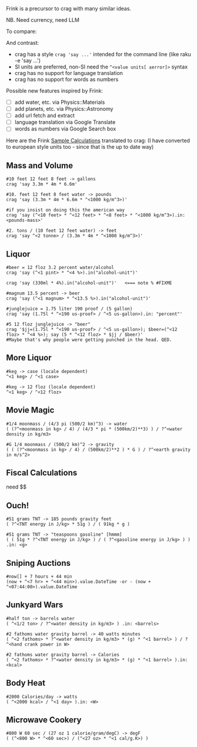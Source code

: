Frink is a precursor to crag with many similar ideas.

NB. Need currency, need LLM

To compare:



And contrast:
- crag has a style `crag 'say ...'` intended for the command line (like raku -e 'say ...')
- SI units are preferred, non-SI need the `^<value units[ ±error]>` syntax
- crag has no support for language translation
- crag has no support for words as numbers


Possible new features inspired by Frink:
- [ ] add water, etc. via Physics::Materials
- [ ] add planets, etc. via Physics::Astronomy
- [ ] add url fetch and extract
- [ ] language translation via Google Translate
- [ ] words as numbers via Google Search box

Here are the Frink [Sample Calculations](https://frinklang.org/#SampleCalculations) translated to crag:
(I have converted to european style units too - since that is the up to date way)

## Mass and Volume
```
#10 feet 12 feet 8 feet -> gallons
crag 'say 3.3m * 4m * 6.6m'

#10. feet 12 feet 8 feet water -> pounds
crag 'say (3.3m * 4m * 6.6m * ^<1000 kg/m^3>)'

#if you insist on doing this the american way
crag 'say (^<10 feet> * ^<12 feet> * ^<8 feet> * ^<1000 kg/m^3>).in: <pounds-mass>'

#2. tons / (10 feet 12 feet water) -> feet
crag 'say ^<2 tonne> / (3.3m * 4m * ^<1000 kg/m^3>)'
```

## Liquor
```
#beer = 12 floz 3.2 percent water/alcohol
crag 'say (^<1 pint> * ^<4 %>).in("alcohol-unit")'
 
crag 'say (330ml * 4%).in("alcohol-unit")'   <=== note % #FIXME 

#magnum 13.5 percent -> beer
crag 'say (^<1 magnum> * ^<13.5 %>).in("alcohol-unit")'

#junglejuice = 1.75 liter 190 proof / (5 gallon)
crag 'say (1.75l * ^<190 us-proof> / ^<5 us-gallon>).in: "percent"'

#5 12 floz junglejuice -> "beer"
crag '$jj=(1.75l * ^<190 us-proof> / ^<5 us-gallon>); $beer=(^<12 floz> * ^<4 %>); say (5 * ^<12 floz> * $jj / $beer)'
#Maybe that's why people were getting punched in the head. QED.
```

## More Liquor
```
#keg -> case (locale dependent)
^<1 keg> / ^<1 case>

#keg -> 12 floz (locale dependent)
^<1 keg> / ^<12 floz>
```

## Movie Magic
```
#1/4 moonmass / (4/3 pi (500/2 km)^3) -> water
( (?^<moonmass in kg> / 4) / (4/3 * pi * (500km/2)**3) ) / ?^<water density in kg/m3>

#G 1/4 moonmass / (500/2 km)^2 -> gravity
( ( (?^<moonmass in kg> / 4) / (500km/2)**2 ) * G ) / ?^<earth gravity in m/s^2>
```

## Fiscal Calculations
need $$

## Ouch!
```
#51 grams TNT -> 185 pounds gravity feet
( ?^<TNT energy in J/kg> * 51g ) / ( 91kg * g )

#51 grams TNT -> "teaspoons gasoline" [hmmm]
( ( 51g * ?^<TNT energy in J/kg> ) / ( ?^<gasoline energy in J/kg> ) ) .in: <g>
```

## Sniping Auctions
```
#now[] + 7 hours + 44 min
(now + ^<7 hr> + ^<44 min>).value.DateTime -or - (now + ^<07:44:00>).value.DateTime
```

## Junkyard Wars
```
#half ton -> barrels water
( ^<1/2 ton> / ?^<water density in kg/m3> ) .in: <barrels>

#2 fathoms water gravity barrel -> 40 watts minutes
( ^<2 fathoms> * ?^<water density in kg/m3> * (g) * ^<1 barrel> ) / ?^<hand crank power in W>

#2 fathoms water gravity barrel -> Calories
( ^<2 fathoms> * ?^<water density in kg/m3> * (g) * ^<1 barrel> ).in: <kcal>
```

## Body Heat
```
#2000 Calories/day -> watts
( ^<2000 kcal> / ^<1 day> ).in: <W>
```

## Microwave Cookery
```
#800 W 60 sec / (27 oz 1 calorie/gram/degC) -> degF
( (^<800 W> * ^<60 sec>) / (^<27 oz> * ^<1 cal/g.K>) )
```



